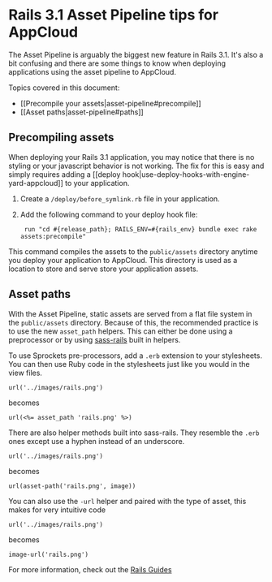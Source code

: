# Rails 3.1 Asset Pipeline tips for AppCloud

The Asset Pipeline is arguably the biggest new feature in Rails 3.1. It's also a bit 
confusing and there are some things to know when deploying applications using the asset
pipeline to AppCloud.

Topics covered in this document:

* [[Precompile your assets|asset-pipeline#precompile]]
* [[Asset paths|asset-pipeline#paths]]

<h2 id="precompile">Precompiling assets</h2>

When deploying your Rails 3.1 application, you may notice that there is no
styling or your javascript behavior is not working. The fix for this is easy 
and simply requires adding a [[deploy hook|use-deploy-hooks-with-engine-yard-appcloud]] 
to your application.

1. Create a `/deploy/before_symlink.rb` file in your application.

2. Add the following command to your deploy hook file:
      
        run "cd #{release_path}; RAILS_ENV=#{rails_env} bundle exec rake assets:precompile"
    
This command compiles the assets to the `public/assets` directory anytime you deploy your application
to AppCloud. This directory is used as a location to store and serve store your application assets.

<h2 id="paths">Asset paths</h2>

With the Asset Pipeline, static assets are served from a flat file 
system in the `public/assets` directory. Because of this, the recommended 
practice is to use the new `asset_path` helpers. This can either be done 
using a preprocessor or by using [sass-rails](https://github.com/rails/sass-rails) 
built in helpers.

To use Sprockets pre-processors, add a `.erb` extension to your stylesheets. 
You can then use Ruby code in the stylesheets just like you would in the view 
files.

    url('../images/rails.png')

becomes

    url(<%= asset_path 'rails.png' %>)
    
There are also helper methods built into sass-rails. They resemble the `.erb`
ones except use a hyphen instead of an underscore.

    url('../images/rails.png')
    
becomes

    url(asset-path('rails.png', image))
    
You can also use the `-url` helper and paired with the type of asset, this
makes for very intuitive code

    url('../images/rails.png')
    
becomes

    image-url('rails.png')
    
For more information, check out the 
[Rails Guides](http://edgeguides.rubyonrails.org/)
    